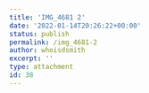 ```yaml
---
title: 'IMG_4681 2'
date: '2022-01-14T20:26:22+00:00'
status: publish
permalink: /img_4681-2
author: whoisdsmith
excerpt: ''
type: attachment
id: 38
---
```

<!DOCTYPE html PUBLIC "-//W3C//DTD HTML 4.0 Transitional//EN" "http://www.w3.org/TR/REC-html40/loose.dtd">
<?xml encoding="UTF-8">
